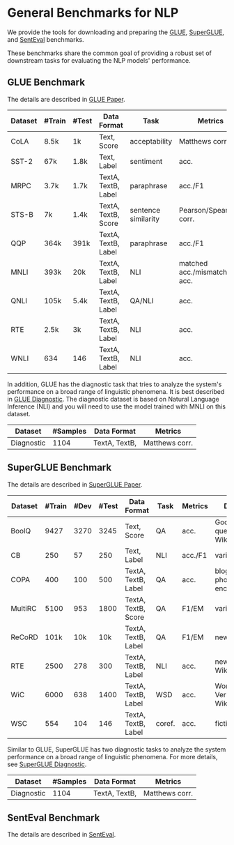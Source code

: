# General Benchmarks for NLP

We provide the tools for downloading and preparing the 
[GLUE](https://gluebenchmark.com/), [SuperGLUE](https://super.gluebenchmark.com/),
 and [SentEval](https://www.aclweb.org/anthology/L18-1269.pdf) benchmarks.

These benchmarks share the common goal of providing a robust set of downstream tasks for evaluating the NLP models' performance.

## GLUE Benchmark

The details are described in [GLUE Paper](https://openreview.net/pdf?id=rJ4km2R5t7).

| Dataset                         | #Train | #Test   | Data Format         | Task                         | Metrics                      | Domain              |
|---------------------------------|---------|--------|---------------------|------------------------------|------------------------------|---------------------|
| CoLA                            | 8.5k    | 1k     | Text, Score         | acceptability                | Matthews corr.               | misc.               |
| SST-2                           | 67k     | 1.8k   | Text, Label         | sentiment                    | acc.                         | movie reviews       |
| MRPC                            | 3.7k    | 1.7k   | TextA, TextB, Label | paraphrase                   | acc./F1                      | news                |
| STS-B                           | 7k      | 1.4k   | TextA, TextB, Score | sentence similarity          | Pearson/Spearman corr.       | misc.                |
| QQP                             | 364k    | 391k   | TextA, TextB, Label | paraphrase                   | acc./F1                      | social QA questions |
| MNLI                            | 393k    | 20k    | TextA, TextB, Label | NLI                          | matched acc./mismatched acc. | misc                |
| QNLI                            | 105k    | 5.4k   | TextA, TextB, Label | QA/NLI                       | acc.                         | Wikipedia           |
| RTE                             | 2.5k    | 3k     | TextA, TextB, Label | NLI                          | acc.                         | news, Wikipedia     |
| WNLI                            | 634     | 146    | TextA, TextB, Label | NLI                          | acc.                         | fiction books       |

In addition, GLUE has the diagnostic task that tries to analyze the system's performance on a broad range of linguistic phenomena. 
It is best described in [GLUE Diagnostic](https://gluebenchmark.com/diagnostics). 
The diagnostic dataset is based on Natural Language Inference (NLI) and you will need to use the model trained with 
MNLI on this dataset.

| Dataset       | #Samples  | Data Format     | Metrics         |
|---------------|-----------|-----------------|-----------------|
| Diagnostic    | 1104      | TextA, TextB,   | Matthews corr.  |


## SuperGLUE Benchmark

The details are described in [SuperGLUE Paper](https://arxiv.org/pdf/1905.00537.pdf).


| Dataset                         | #Train  | #Dev | #Test   | Data Format         | Task         | Metrics                      | Domain                          |
|---------------------------------|---------|------|---------|---------------------|--------------|------------------------------|---------------------------------|
| BoolQ                           | 9427    | 3270 | 3245    | Text, Score         | QA           | acc.                         | Google queries, Wikipedia       |
| CB                              | 250     | 57   | 250     | Text, Label         | NLI          | acc./F1                      | various                         |
| COPA                            | 400     | 100  | 500     | TextA, TextB, Label | QA           | acc.                         | blogs, photography encyclopedia |
| MultiRC                         | 5100    | 953  | 1800    | TextA, TextB, Score | QA           | F1/EM                        | various                         |
| ReCoRD                          | 101k    | 10k  | 10k     | TextA, TextB, Label | QA           | F1/EM                        | news                            |
| RTE                             | 2500    | 278  | 300     | TextA, TextB, Label | NLI          | acc.                         | news, Wikipedia                 |
| WiC                             | 6000    | 638  | 1400    | TextA, TextB, Label | WSD          | acc.                         | WordNet, VerbNet, Wiktionary    |
| WSC                             | 554     | 104  | 146     | TextA, TextB, Label | coref.       | acc.                         | fiction books                   |

Similar to GLUE, SuperGLUE has two diagnostic tasks to analyze the system performance 
on a broad range of linguistic phenomena. For more details, 
see [SuperGLUE Diagnostic](https://super.gluebenchmark.com/diagnostics).

| Dataset       | #Samples  | Data Format     | Metrics         |
|---------------|-----------|-----------------|-----------------|
| Diagnostic    | 1104      | TextA, TextB,   | Matthews corr.  |

## SentEval Benchmark

The details are described in [SentEval](https://github.com/facebookresearch/SentEval).
